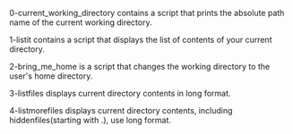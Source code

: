 0-current_working_directory contains a script that prints the absolute path name of the current working directory.

1-listit contains a script that displays the list of contents of your current directory.

2-bring_me_home is a script that changes the working directory to the user's home directory.

3-listfiles displays current directory contents in long format.

4-listmorefiles displays current directory contents, including hiddenfiles(starting with .), use long format.
